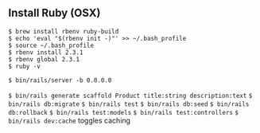 
## Install Ruby (OSX)
```
$ brew install rbenv ruby-build
$ echo 'eval "$(rbenv init -)"' >> ~/.bash_profile
$ source ~/.bash_profile
$ rbenv install 2.3.1
$ rbenv global 2.3.1
$ ruby -v
```

`$ bin/rails/server -b 0.0.0.0`

`$ bin/rails generate scaffold Product title:string description:text`
`$ bin/rails db:migrate`
`$ bin/rails test`
`$ bin/rails db:seed`
`$ bin/rails db:rollback`
`$ bin/rails test:models`
`$ bin/rails test:controllers`
`$ bin/rails dev:cache` toggles caching
